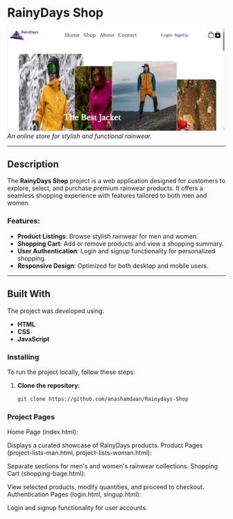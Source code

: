 # RainyDays Shop

![RainyDays Shop](/imags/rainydays-screenshot.png)  
*An online store for stylish and functional rainwear.*

---

## Description

The **RainyDays Shop** project is a web application designed for customers to explore, select, and purchase premium rainwear products. It offers a seamless shopping experience with features tailored to both men and women.

### Features:
- **Product Listings**: Browse stylish rainwear for men and women.
- **Shopping Cart**: Add or remove products and view a shopping summary.
- **User Authentication**: Login and signup functionality for personalized shopping.
- **Responsive Design**: Optimized for both desktop and mobile users.

---

## Built With
The project was developed using:
- **HTML** 
- **CSS** 
- **JavaScript** 



### Installing
To run the project locally, follow these steps:

1. **Clone the repository**:
   ```bash
   git clone https://github.com/anashamdaan/Rainydays-Shop


### Project Pages
Home Page (index.html):

Displays a curated showcase of RainyDays products.
Product Pages (project-lists-man.html, project-lists-woman.html):

Separate sections for men's and women's rainwear collections.
Shopping Cart (shopping-bage.html):

View selected products, modify quantities, and proceed to checkout.
Authentication Pages (login.html, singup.html):

Login and signup functionality for user accounts.